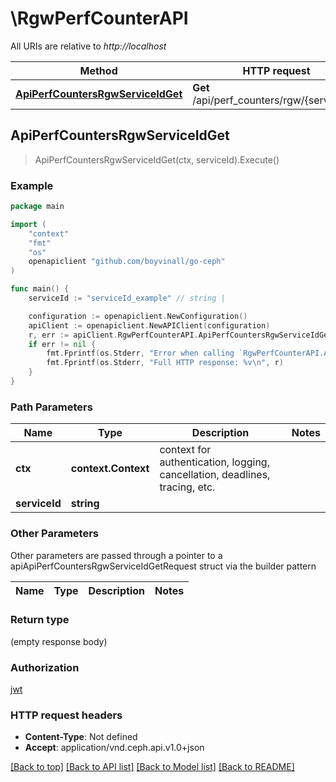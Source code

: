 # \RgwPerfCounterAPI

All URIs are relative to *http://localhost*

Method | HTTP request | Description
------------- | ------------- | -------------
[**ApiPerfCountersRgwServiceIdGet**](RgwPerfCounterAPI.md#ApiPerfCountersRgwServiceIdGet) | **Get** /api/perf_counters/rgw/{service_id} | 



## ApiPerfCountersRgwServiceIdGet

> ApiPerfCountersRgwServiceIdGet(ctx, serviceId).Execute()



### Example

```go
package main

import (
	"context"
	"fmt"
	"os"
	openapiclient "github.com/boyvinall/go-ceph"
)

func main() {
	serviceId := "serviceId_example" // string | 

	configuration := openapiclient.NewConfiguration()
	apiClient := openapiclient.NewAPIClient(configuration)
	r, err := apiClient.RgwPerfCounterAPI.ApiPerfCountersRgwServiceIdGet(context.Background(), serviceId).Execute()
	if err != nil {
		fmt.Fprintf(os.Stderr, "Error when calling `RgwPerfCounterAPI.ApiPerfCountersRgwServiceIdGet``: %v\n", err)
		fmt.Fprintf(os.Stderr, "Full HTTP response: %v\n", r)
	}
}
```

### Path Parameters


Name | Type | Description  | Notes
------------- | ------------- | ------------- | -------------
**ctx** | **context.Context** | context for authentication, logging, cancellation, deadlines, tracing, etc.
**serviceId** | **string** |  | 

### Other Parameters

Other parameters are passed through a pointer to a apiApiPerfCountersRgwServiceIdGetRequest struct via the builder pattern


Name | Type | Description  | Notes
------------- | ------------- | ------------- | -------------


### Return type

 (empty response body)

### Authorization

[jwt](../README.md#jwt)

### HTTP request headers

- **Content-Type**: Not defined
- **Accept**: application/vnd.ceph.api.v1.0+json

[[Back to top]](#) [[Back to API list]](../README.md#documentation-for-api-endpoints)
[[Back to Model list]](../README.md#documentation-for-models)
[[Back to README]](../README.md)

